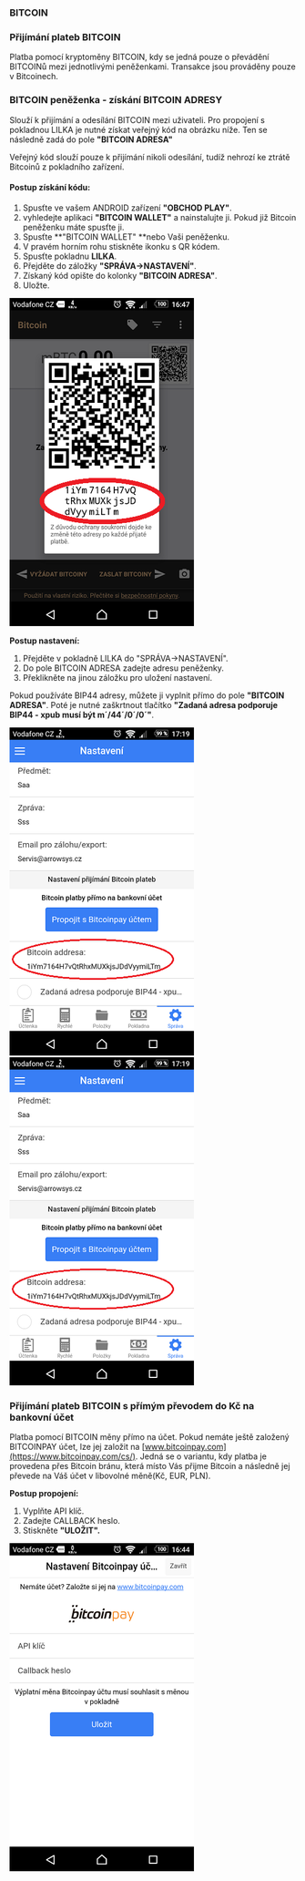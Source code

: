 ### BITCOIN

### Přijímání plateb BITCOIN

Platba pomocí kryptoměny BITCOIN, kdy se jedná pouze o převádění BITCOINů mezi jednotlivými peněženkami. Transakce jsou prováděny pouze v Bitcoinech.

### BITCOIN peněženka - získání BITCOIN ADRESY

Slouží k přijímání a odesílání BITCOIN mezi uživateli. Pro propojení s pokladnou LILKA je nutné získat veřejný kód na obrázku níže. Ten se následně zadá do pole **"BITCOIN ADRESA"**

Veřejný kód slouží pouze k přijímání nikoli odesílání, tudíž nehrozí ke ztrátě Bitcoinů z pokladního zařízení.

#### **Postup získání kódu:**

1. Spusťte ve vašem ANDROID zařízení **"OBCHOD PLAY"**.
2. vyhledejte aplikaci **"BITCOIN WALLET"** a nainstalujte ji. Pokud již Bitcoin peněženku máte spusťte ji.
3. Spusťte **"BITCOIN WALLET" **nebo Vaši peněženku.
4. V pravém horním rohu stiskněte ikonku s QR kódem.
5. Spusťte pokladnu **LILKA**.
6. Přejděte do záložky **"SPRÁVA-&gt;NASTAVENÍ"**.
7. Získaný kód opište do kolonky **"BITCOIN ADRESA"**.
8. Uložte.

![](/assets/SPRAVA-NASTAVENI-BITCOIN3.png)

**Postup nastavení:**

1. Přejděte v pokladně LILKA do "SPRÁVA-&gt;NASTAVENÍ".
2. Do pole BITCOIN ADRESA zadejte adresu peněženky.
3. Překlikněte na jinou záložku pro uložení nastavení.

Pokud používáte BIP44 adresy, můžete ji vyplnit přímo do pole **"BITCOIN ADRESA"**. Poté je nutné zaškrtnout tlačítko **"Zadaná adresa podporuje BIP44 - xpub musí být m´/44´/0´/0´"**.

![](/assets/SPRAVA-NASTAVENI-BITCOIN2.png)![](/assets/SPRAVA-NASTAVENI-BITCOIN2.png)

### Přijímání plateb BITCOIN s přímým převodem do Kč na bankovní účet

Platba pomocí BITCOIN měny přímo na účet. Pokud nemáte ještě založený BITCOINPAY účet, lze jej založit na [www.bitcoinpay.com](https://www.bitcoinpay.com/cs/). Jedná se o variantu, kdy platba je provedena přes Bitcoin bránu, která místo Vás přijme Bitcoin a následně jej převede na Váš účet v libovolné měně\(Kč, EUR, PLN\).

**Postup propojení:**

1. Vyplňte API klíč.
2. Zadejte CALLBACK heslo.
3. Stiskněte **"ULOŽIT".**

![](/assets/SPRAVA-NASTAVENI-BITCOIN.png)

### 



